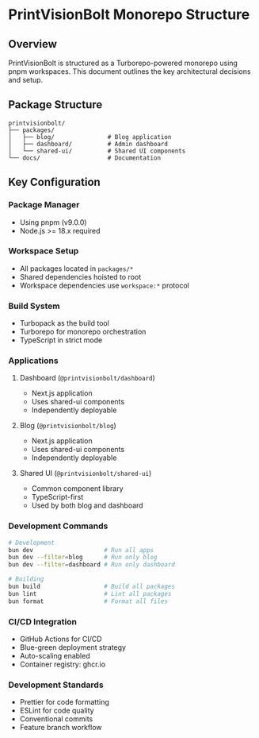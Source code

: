 # PrintVisionBolt Monorepo Structure

## Overview

PrintVisionBolt is structured as a Turborepo-powered monorepo using pnpm workspaces. This document outlines the key architectural decisions and setup.

## Package Structure

```
printvisionbolt/
├── packages/
│   ├── blog/               # Blog application
│   ├── dashboard/          # Admin dashboard
│   └── shared-ui/          # Shared UI components
└── docs/                   # Documentation
```

## Key Configuration

### Package Manager
- Using pnpm (v9.0.0)
- Node.js >= 18.x required

### Workspace Setup
- All packages located in `packages/*`
- Shared dependencies hoisted to root
- Workspace dependencies use `workspace:*` protocol

### Build System
- Turbopack as the build tool
- Turborepo for monorepo orchestration
- TypeScript in strict mode

### Applications
1. Dashboard (`@printvisionbolt/dashboard`)
   - Next.js application
   - Uses shared-ui components
   - Independently deployable

2. Blog (`@printvisionbolt/blog`)
   - Next.js application
   - Uses shared-ui components
   - Independently deployable

3. Shared UI (`@printvisionbolt/shared-ui`)
   - Common component library
   - TypeScript-first
   - Used by both blog and dashboard

### Development Commands
```bash
# Development
bun dev                    # Run all apps
bun dev --filter=blog      # Run only blog
bun dev --filter=dashboard # Run only dashboard

# Building
bun build                  # Build all packages
bun lint                   # Lint all packages
bun format                 # Format all files
```

### CI/CD Integration
- GitHub Actions for CI/CD
- Blue-green deployment strategy
- Auto-scaling enabled
- Container registry: ghcr.io

### Development Standards
- Prettier for code formatting
- ESLint for code quality
- Conventional commits
- Feature branch workflow
